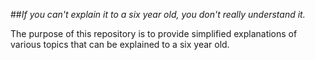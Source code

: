 ##_If you can't explain it to a six year old, you don't really understand it._

The purpose of this repository is to provide simplified explanations 
of various topics that can be explained to a six year old.